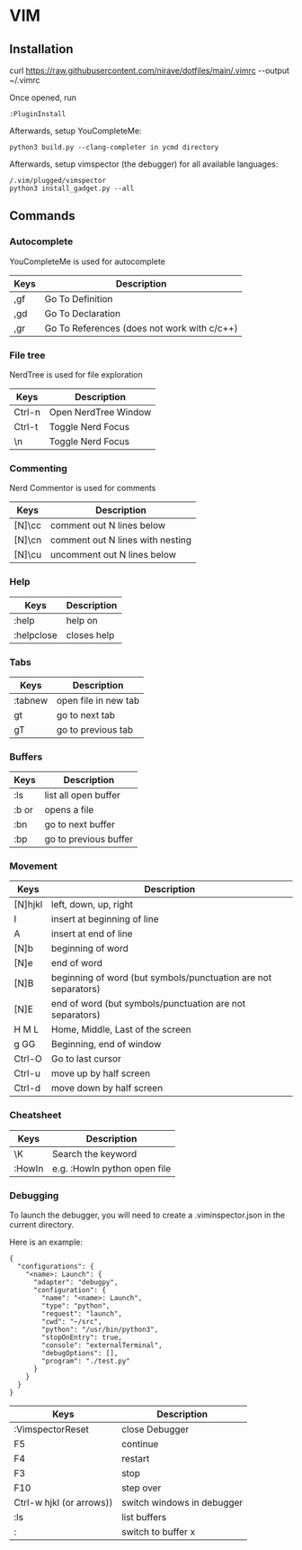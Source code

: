 # VIM

## Installation

curl https://raw.githubusercontent.com/nirave/dotfiles/main/.vimrc --output ~/.vimrc

Once opened, run

    :PluginInstall

Afterwards, setup YouCompleteMe:

    python3 build.py --clang-completer in ycmd directory

Afterwards, setup vimspector (the debugger) for all available languages:

    /.vim/plugged/vimspector
    python3 install_gadget.py --all

## Commands

### Autocomplete

YouCompleteMe is used for autocomplete

| Keys | Description |
| ---- | ----------- |
| ,gf  | Go To Definition |
| ,gd  | Go To Declaration |
| ,gr  | Go To References (does not work with c/c++) |

### File tree

NerdTree is used for file exploration

| Keys | Description |
| ---- | ----------- |
| Ctrl-n | Open NerdTree Window |
| Ctrl-t | Toggle Nerd Focus |
| \n | Toggle Nerd Focus |

### Commenting

Nerd Commentor is used for comments

| Keys | Description |
| ---- | ----------- |
| [N]\cc | comment out N lines below |
| [N]\cn | comment out N lines with nesting |
| [N]\cu | uncomment out N lines below |

### Help

| Keys | Description |
| ---- | ----------- |
| :help <topic> | help on <topic> |
| :helpclose | closes help |

### Tabs

| Keys | Description |
| ---- | ----------- |
| :tabnew <filename> | open file in new tab |
| gt | go to next tab |
| gT | go to previous tab |

### Buffers

| Keys | Description |
| ---- | ----------- |
| :ls | list all open buffer |
| :b <index> or <file> | opens a file |
| :bn | go to next buffer |
| :bp | go to previous buffer |

### Movement

| Keys | Description |
| ---- | ----------- |
| [N]hjkl | left, down, up, right |
| I | insert at beginning of line |
| A | insert at end of line |
| [N]b | beginning of word |
| [N]e | end of word |
| [N]B | beginning of word (but symbols/punctuation are not separators)  |
| [N]E | end of word (but symbols/punctuation are not separators)  |
| H M L | Home, Middle, Last of the screen |
| g GG | Beginning, end of window |
| Ctrl-O | Go to last cursor |
| Ctrl-u | move up by half screen |
| Ctrl-d | move down by half screen |

### Cheatsheet

| Keys | Description |
| ---- | ----------- |
| \K   | Search the keyword |
| :HowIn <language> <lookup> | e.g. :HowIn python open file |

### Debugging

To launch the debugger, you will need to create a .viminspector.json in the current directory.

Here is an example:

    {
      "configurations": {
        "<name>: Launch": {
          "adapter": "debugpy",
          "configuration": {
            "name": "<name>: Launch",
            "type": "python",
            "request": "launch",
            "cwd": "~/src",
            "python": "/usr/bin/python3",
            "stopOnEntry": true,
            "console": "externalTerminal",
            "debugOptions": [],
            "program": "./test.py"
          }
        }
      }
    }


| Keys | Description |
| ---- | ----------- |
| :VimspectorReset | close Debugger |
| F5 | continue |
| F4 | restart |
| F3 | stop |
| F10 | step over |
| Ctrl-w hjkl (or arrows)) | switch windows in debugger |
| :ls | list buffers |
| :<buffer number x> | switch to buffer x |
